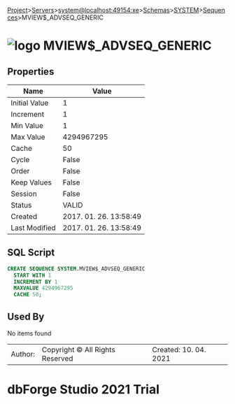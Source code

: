 [Project](../../../../../startpage.md)>[Servers](../../../../Servers.md)>[system@localhost:49154:xe](../../../system@localhost_49154_xe.md)>[Schemas](../../Databases.md)>[SYSTEM](../SYSTEM.md)>[Sequences](Sequences.md)>MVIEW$_ADVSEQ_GENERIC


# ![logo](../../../../../Images/sequence64.svg) MVIEW$_ADVSEQ_GENERIC


## <a name="#Properties"></a>Properties
|Name|Value|
|---|---|
|Initial Value|1|
|Increment|1|
|Min Value|1|
|Max Value|4294967295|
|Cache|50|
|Cycle|False|
|Order|False|
|Keep Values|False|
|Session|False|
|Status|VALID|
|Created|2017. 01. 26. 13:58:49|
|Last Modified|2017. 01. 26. 13:58:49|


## <a name="#SqlScript"></a>SQL Script
```SQL
CREATE SEQUENCE SYSTEM.MVIEW$_ADVSEQ_GENERIC
  START WITH 1
  INCREMENT BY 1
  MAXVALUE 4294967295
  CACHE 50;
```

## <a name="#UsedBy"></a>Used By
No items found

||||
|---|---|---|
|Author: |Copyright © All Rights Reserved|Created: 10. 04. 2021|
# dbForge Studio 2021 Trial